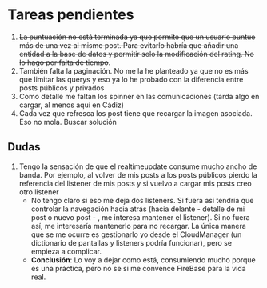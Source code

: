 # Tareas pendientes

1. ~~La puntuación no está terminada ya que permite que un usuario puntue más de una vez al mismo post. Para evitarlo habría que añadir una entidad a la base de datos y permitir solo la modificación del rating. No lo hago por falta de tiempo~~.
2. También falta la paginación. No me la he planteado ya que no es más que limitar las querys y eso ya lo he probado con la diferencia entre posts públicos y privados
3. Como detalle me faltan los spinner en las comunicaciones (tarda algo en cargar, al menos aquí en Cádiz)
4. Cada vez que refresca los post tiene que recargar la imagen asociada. Eso no mola. Buscar solución

## Dudas

1. Tengo la sensación de que el realtimeupdate consume mucho ancho de banda. Por ejemplo, al volver de mis posts a los posts públicos pierdo la referencia del listener de mis posts y si vuelvo a cargar mis posts creo otro listener
	- No tengo claro si eso me deja dos listeners. Si fuera así tendría que controlar la navegación hacia atrás (hacia delante - detalle de mi post o nuevo post - , me interesa mantener el listener). Si no fuera así, me interesaría mantenerlo para no recargar. La única manera que se me ocurre es gestionarlo yo desde el CloudManager (un dictionario de pantallas y listeners podría funcionar), pero se empieza a complicar.
	- **Conclusión**: Lo voy a dejar como está, consumiendo mucho porque es una práctica, pero no se si me convence FireBase para la vida real.

